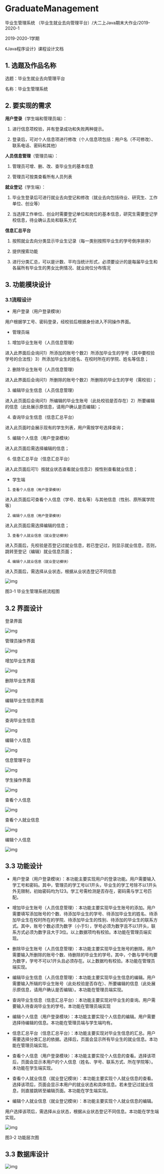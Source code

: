 # GraduateManagement
毕业生管理系统 （毕业生就业去向管理平台）/大二上Java期末大作业/2019-2020-1

2019-2020-1学期

《Java程序设计》课程设计文档

## 1. 选题及作品名称

选题：毕业生就业去向管理平台

名称：毕业生管理系统

## 2. 要实现的需求

**用户登录**（学生端和管理员端）：

1. 进行信息项校验，并有登录成功和失败两种提示。

2. 登录后，可对个人信息项进行修改（个人信息项包括：用户名（不可修改）、联系电话、密码和其他）

**人员信息管理**（管理员端）：

1. 管理员可增、删、改、查毕业生的基本信息

2. 管理员可按类查看所有人员列表

**就业登记**（学生端）：

1. 毕业生登录后可进行就业去向登记和修改（就业去向包括待业、研究生、工作单位、创业等）

2. 当选择工作单位、创业时需要登记单位和岗位的基本信息，研究生需要登记学校信息，待业确认去处和联系方式

**信息汇总平台**

1. 按照就业去向分类显示毕业生记录（每一类别按照毕业生的学号倒序排序）

2. 提供搜索功能

3. 进行分类汇总，可以是计数、平均当统计形式，必须要设计的是每届毕业生和各届所有毕业生的男女比例情况、就业岗位分布情况

## 3. 功能模块设计

### 3.1流程设计

+ 用户登录（用户登录模块）

用户根据学工号、密码登录，经校验后根据身份进入不同操作界面。

+ 管理员端
1. 增加毕业生账号（人员信息管理）

进入此界面后会询问1）所添加的账号个数2）所添加毕业生的学号（其中要校验学号的合法性）3）所添加毕业生的姓名、在校时所在的学院、姓名等信息；

2. 删除毕业生账号（人员信息管理）

进入此界面后会询问1）所删除的账号个数2）所删除的毕业生的学号（需校验）；

3. 编辑毕业生信息（人员信息管理）

进入此页面后会询问1）所编辑的毕业生账号（此处校验是否存在）2）所要编辑的信息（此处展示原信息，请用户确认是否编辑）；

4. 查询毕业生信息（信息汇总平台）

进入此页面时会展示现有的学生列表，用户需按学号选择查询；

5. 编辑个人信息（用户登录模块）

进入此页面后需选择编辑的信息；

6. 信息汇总平台（信息汇总平台）

进入此页面后可1）按就业状态查看就业信息2）按性别查看就业信息；

+ 学生端

1.     查看个人信息（用户登录模块）

进入此页面后可查看个人信息（学号、姓名等）与其他信息（性别、原所属学院等）

2.     编辑个人信息（用户登录模块）

进入此页面后需选择编辑的信息；

3.     查看个人就业信息（就业登记模块）

进入页面后，先校验是否登记过就业信息，若已登记过，则显示就业信息，否则，跳转至登记（编辑）就业信息页面；

4.     编辑个人就业信息（就业登记模块）

进入页面后，需选择从业状态，根据从业状态登记不同信息



![img](./images/流程图.png)

图3-1 毕业生管理系统流程图

## 3.2 界面设计

登录界面

![img](./images/登录界面.png)

管理员操作界面

![img](./images/管理员操作界面.png)

增加毕业生界面

![img](./images/增加毕业生界面.png)

删除毕业生界面

![img](./images/删除毕业生界面.png)

编辑毕业生信息界面

![img](./images/编辑毕业生信息界面.png)

查询毕业生信息

![img](./images/查询毕业生信息.png)

编辑个人信息

![img](./images/编辑个人信息.png)

信息管理平台

![img](./images/信息管理平台.png)

学生操作界面

![img](./images/学生操作界面.png)

查看个人信息

![img](./images/查看个人信息.png)

查看个人就业信息

![img](./images/查看个人就业信息.png)

编辑个人信息

![img](./images/编辑个人信息.png)

## 3.3 功能设计

+ 用户登录（用户登录模块）：本功能主要实现用户的登录功能。用户需要输入学工号和密码。其中，管理员的学工号以1开头，毕业生的学工号除不以1开头外无限制，初始密码均为123。学工号需检测是否存在，密码需与学工号匹配。

+ 增加毕业生账号（人员信息管理）：本功能主要实现毕业生账号的添加。用户需要填写添加账号的个数、待添加毕业生的学号、待添加毕业生的姓名、待添加毕业生在校时所在的学院、待添加毕业生的性别、待添加的毕业生的联系方式。其中，账号个数必须为数字（小于5），学号必须为数字且不以1开头，联系方式必须为数字且大于3位。以上数据项均有校验。本功能在管理员端实现。

+ 删除毕业生账号（人员信息管理）：本功能主要实现毕业生账号的删除。用户需要输入所删除的账号个数、待删除的毕业生的学号。其中，个数与学号均要为数字，学号不可以1开头且必须存在。以上数据均有校验。本功能在管理员端实现。

+ 编辑毕业生信息（人员信息管理）：本功能主要实现毕业生信息的编辑。用户需要输入所辑的毕业生账号（此处校验是否存在）、所要编辑的信息（此处展示原信息，请用户确认是否编辑）。本功能在管理员端实现。

+ 查询毕业生信息（信息汇总平台）：本功能主要实现对毕业生的查询。用户需要输入待查询毕业生的学号。本功能在管理员端实现

+ 编辑个人信息（用户登录模块）：本功能主要实现个人信息的编辑。用户需要选择待编辑的信息。本功能在管理员端与学生端均有。

+ 信息汇总平台（信息汇总平台）：本功能主要实现对毕业生信息的汇总。用户需要选择分类汇总的依据。选择后，页面会显示所有毕业生的就业信息。本功能在管理员端实现。

+ 查看个人信息（用户登录模块）：本功能主要实现个人信息的查看。选择该项后，页面会显示本用户的个人信息（姓名、学号、联系方式、所在学院等）。本功能在学生端实现。

+ 查看个人就业信息（就业登记模块）：本功能主要实现个人就业信息的查看。选择该项后，页面会显示本用户的就业状态和具体信息。若未登记过就业信息，则直接跳转至编辑页面。本功能在学生端实现。

+  编辑个人就业信息（就业登记模块）：本功能主要实现个人就业信息的编辑。

用户选择该项后，需选择从业状态，根据从业状态登记不同信息。本功能在学生端实现。

 

![img](./images/功能层次图.png)

图3-2 功能层次图

 

## 3.3 数据库设计

![img](./images/数据库设计图.png)

 